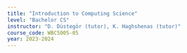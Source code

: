 ```yaml
---
title: "Introduction to Computing Science"
level: "Bachelor CS"
instructor: "D. Düstegör (tutor), K. Haghshenas (tutor)"
course_code: WBCS005-05
year: 2023-2024
---
```

